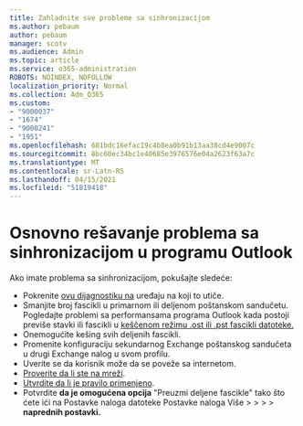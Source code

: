 ```yaml
---
title: Zahladnite sve probleme sa sinhronizacijom
ms.author: pebaum
author: pebaum
manager: scotv
ms.audience: Admin
ms.topic: article
ms.service: o365-administration
ROBOTS: NOINDEX, NOFOLLOW
localization_priority: Normal
ms.collection: Adm_O365
ms.custom:
- "9000037"
- "1674"
- "9000241"
- "1951"
ms.openlocfilehash: 681bdc16efac19c4b8ea0b91b13aa38cd4e9007c
ms.sourcegitcommit: 8bc60ec34bc1e40685e3976576e04a2623f63a7c
ms.translationtype: MT
ms.contentlocale: sr-Latn-RS
ms.lasthandoff: 04/15/2021
ms.locfileid: "51819418"
---
```

# <a name="basic-outlook-sync-troubleshooting"></a>Osnovno rešavanje problema sa sinhronizacijom u programu Outlook

Ako imate problema sa sinhronizacijom, pokušajte sledeće:

- Pokrenite [ovu dijagnostiku na](https://aka.ms/sara-outlooksendreceive) uređaju na koji to utiče.
- Smanjite broj fascikli u primarnom ili deljenom poštanskom sandučetu. Pogledajte problemi sa performansama programa Outlook kada postoji previše stavki ili fascikli u [keščenom režimu .ost ili .pst fascikli datoteke.](https://support.microsoft.com/help/2768656/outlook-performance-issues-when-there-are-too-many-items-or-folders-in)
- Onemogućite kešing svih deljenih fascikli.
- Promenite konfiguraciju sekundarnog Exchange poštanskog sandučeta u drugi Exchange nalog u svom profilu.
- Uverite se da korisnik može da se poveže sa internetom. 
- [Proverite da li ste na mreži](https://support.office.com/article/2460e4a8-16c7-47fc-b204-b1549275aac9).
- [Utvrdite da li je pravilo primenjeno](https://support.office.com/article/C24F5DEA-9465-4DF4-AD17-A50704D66C59).
- Potvrdite **da je omogućena opcija** "Preuzmi deljene fascikle" tako što ćete ići na Postavke naloga datoteke Postavke naloga Više   >    >    >    >  **naprednih postavki.**

